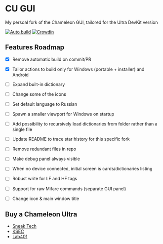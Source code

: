 # CU GUI
My persoal fork of the Chameleon GUI, tailored for the Ultra DevKit version

[![Auto build](https://github.com/GameTec-live/ChameleonUltraGUI/actions/workflows/build-app.yml/badge.svg)](https://github.com/GameTec-live/ChameleonUltraGUI/actions/workflows/build-app.yml) 
[![Crowdin](https://badges.crowdin.net/chameleonultragui/localized.svg)](https://crowdin.com/project/chameleonultragui)

## Features Roadmap
- [x] Remove automatic build on commit/PR
- [x] Tailor actions to build only for Windows (portable + installer) and Android
- [ ] Expand built-in dictionary
- [ ] Change some of the icons
- [ ] Set default language to Russian
- [ ] Spawn a smaller viewport for Windows on startup
- [ ] Add possibility to recursively load dictionaries from folder rather than a single file
- [ ] Update README to trace star history for this specific fork
- [ ] Remove redundant files in repo
- [ ] Make debug panel always visible
- [ ] When no device connected, initial screen is cards/dictionaries listing
- [ ] Robust write for LF and HF tags
- [ ] Support for raw Mifare commands (separate GUI panel)
- [ ] Change icon & main window title


## Buy a Chameleon Ultra
- [Sneak Tech](https://sneaktechnology.com/product/chameleon-ultra/)
- [KSEC](https://labs.ksec.co.uk/product/proxgrind-chameleon-ultra/)
- [Lab401](https://lab401.com/products/chameleon-ultra)

<!---
## Star History

<a href="https://star-history.com/#GameTec-live/ChameleonUltraGUI&Timeline">
  <picture>
    <source media="(prefers-color-scheme: dark)" srcset="https://api.star-history.com/svg?repos=GameTec-live/ChameleonUltraGUI&type=Timeline&theme=dark" />
    <source media="(prefers-color-scheme: light)" srcset="https://api.star-history.com/svg?repos=GameTec-live/ChameleonUltraGUI&type=Timeline" />
    <img alt="Star History Chart" src="https://api.star-history.com/svg?repos=GameTec-live/ChameleonUltraGUI&type=Timeline" />
  </picture>
</a>
-->
